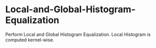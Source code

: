 # Local-and-Global-Histogram-Equalization
Perform Local and Global Histogram Equalization.
Local Histogram is computed kernel-wise.
